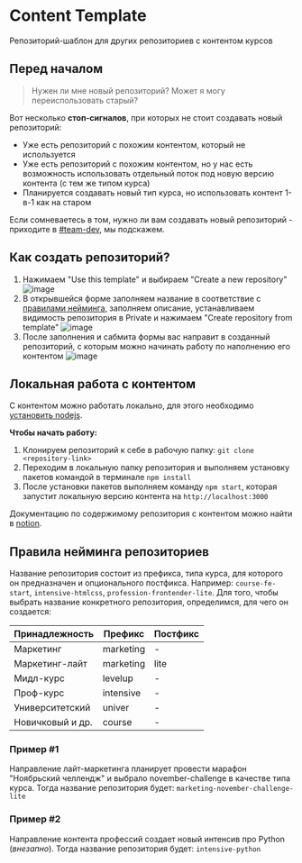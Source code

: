 # Content Template
Репозиторий-шаблон для других репозиториев с контентом курсов

## Перед началом
> Нужен ли мне новый репозиторий? Может я могу переиспользовать старый?

Вот несколько **стоп-сигналов**, при которых не стоит создавать новый репозиторий:

- Уже есть репозиторий с похожим контентом, который не используется
- Уже есть репозиторий с похожим контентом, но у нас есть возможность использовать отдельный поток под новую версию контента (с тем же типом курса)
-  Планируется создавать новый тип курса, но использовать контент 1-в-1 как на старом

Если сомневаетесь в том, нужно ли вам создавать новый репозиторий - приходите в [#team-dev](https://discord.com/channels/697391843234676736/1082269800186789938), мы подскажем.

## Как создать репозиторий?
1. Нажимаем "Use this template" и выбираем "Create a new repository"
![image](https://github.com/htmlacademy/content-template/assets/4551103/9eccdddf-14c6-4f8e-ab29-acf1b34582f5)
2. В открывшейся форме заполняем название в соответствие с [правилами нейминга](#правила-нейминга-репозиториев), заполняем описание, устанавливаем видимость репозитория в Private и нажимаем "Create repository from template"
![image](https://github.com/htmlacademy/content-template/assets/4551103/ce3c6b7e-8172-46ef-8c82-fe3dccf7cda0)
3. После заполнения и сабмита формы вас направит в созданный репозиторий, с которым можно начинать работу по наполнению его контентом
![image](https://github.com/htmlacademy/content-template/assets/4551103/4e1a0c65-030a-4a4c-bd54-73a8370aae33)

## Локальная работа с контентом
С контентом можно работать локально, для этого необходимо [установить nodejs](https://htmlacademy.ru/blog/js/installing-nodejs).

**Чтобы начать работу:**
1. Клонируем репозиторий к себе в рабочую папку: `git clone <repository-link>`
2. Переходим в локальную папку репозитория и выполняем установку пакетов командой в терминале `npm install`
3. После установки пакетов выполняем команду `npm start`, которая запустит локальную версию контента на `http://localhost:3000`

Документацию по содержимому репозитория с контентом можно найти в [notion](https://www.notion.so/htmlacademy/087de9e56e8848c3a44d03f2e8cf05c9).

## Правила нейминга репозиториев

Название репозитория состоит из префикса, типа курса, для которого он предназначен и опционального постфикса. Например: `course-fe-start`, `intensive-htmlcss`, `profession-frontender-lite`. Для того, чтобы выбрать название конкретного репозитория, определимся, для чего он создается:

|Принадлежность  |Префикс  |Постфикс|
|----------------|---------|--------|
|Маркетинг       |marketing|       -|
|Маркетинг-лайт  |marketing|    lite|
|Мидл-курс       |levelup  |       -|
|Проф-курс       |intensive|       -|
|Университетский |univer   |       -|
|Новичковый и др.|course   |       -|

### Пример #1
Направление лайт-маркетинга планирует провести марафон "Ноябрьский челлендж" и выбрало november-challenge в качестве типа курса. Тогда название репозитория будет: `marketing-november-challenge-lite`

### Пример #2
Направление контента профессий создает новый интенсив про Python (_внезапно_). Тогда название репозитория будет: `intensive-python`
